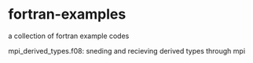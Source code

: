 # fortran-examples
a collection of fortran example codes

mpi_derived_types.f08: sneding and recieving derived types through mpi
